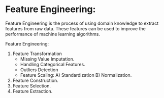 # Feature Engineering:
Feature Engineering is the process of using domain knowledge to extract features from raw data. These 
features can be used to improve the performance of machine learning algorithms.


Feature Engineering:
1. Feature Transformation
    * Missing Value Imputation.
    * Handling Categorical Features.
    * Outliers Detection
    * Feature Scaling: A) Standardization B) Normalization.
2. Feature Construction.
3. Feature Selection.
4. Feature Extraction.
